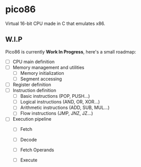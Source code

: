 # pico86
Virtual 16-bit CPU made in C that emulates x86.

## W.I.P
Pico86 is currently **Work In Progress**, here's a small roadmap:
- [ ] CPU main definition
- [ ] Memory management and utilities
    - [ ] Memory initialization
    - [ ] Segment accessing
- [ ] Register definition
- [ ] Instruction definition
    - [ ] Basic instructions (POP, PUSH...)
    - [ ] Logical instructions (AND, OR, XOR...)
    - [ ] Arithmetic instructions (ADD, SUB, MUL...)
    - [ ] Flow instructions (JMP, JNZ, JZ...)
- [ ] Execution pipeline
    - [ ] Fetch
    - [ ] Decode
    - [ ] Fetch Operands
    - [ ] Execute


